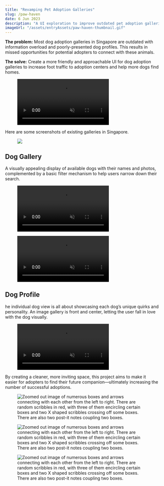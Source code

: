 ```yaml
---
title: "Revamping Pet Adoption Galleries"
slug: /paw-haven
date: 6 Jun 2023
description: "A UI exploration to improve outdated pet adoption galleries in Singapore"
imageUrl: "/assets/entryAssets/paw-haven-thumbnail.gif"
---
```


**The problem:** Most dog adoption galleries in Singapore are outdated with information overload and poorly-presented dog profiles. This results in missed opportunities for potential adopters to connect with these animals.

**The solve:** Create a more friendly and approachable UI for dog adoption galleries to increase foot traffic to adoption centers and help more dogs find homes.

<figure>
  <video className="image-container" autoPlay loop muted playsInline src="/assets/entryAssets/paw-haven-1.mp4">
</figure>

Here are some screenshots of existing galleries in Singapore.
<figure>
  <img className="image-container" src="/assets/entryAssets/paw-haven-2.png">
</figure>

## Dog Gallery
A visually appealing display of available dogs with their names and photos, complemented by a basic filter mechanism to help users narrow down their search.

<figure>
  <video autoPlay loop muted playsInline src="/assets/entryAssets/paw-haven-3.mp4" alt="A screenshot of a website. There is a dark blue navigation on top, with the 'Gallery' page selected. Title: Adoption Gallery. Subtitle: Our furry companions eagerly await their chance to bring endless joy to cozy and welcoming homes. If one of our stories tug at your heartstrings, a little love tap on the [heart] is all it takes. When you're ready to make memories together, that same [heart] on the top-right is your ticket to setting up a meet-and-greet. Below this there is a yellow filter button, with a bunch of selected options on the right: female, HDB Approved, and vaccinated. There is a small text which says showing 5 of 42 dogs. The remaining page is a three column by two row grid, with a total of 5 dogs. Each cell has a dog photo, the dog's name, and a grey heart. One of the cell's heart is red instead of grey.">
</figure>

<figure>
  <video autoPlay loop muted playsInline src="/assets/entryAssets/paw-haven-4.mp4" alt="A screenshot of a website. There is a dark blue navigation on top, with the 'Gallery' page selected. Title: Adoption Gallery. Subtitle: Our furry companions eagerly await their chance to bring endless joy to cozy and welcoming homes. If one of our stories tug at your heartstrings, a little love tap on the [heart] is all it takes. When you're ready to make memories together, that same [heart] on the top-right is your ticket to setting up a meet-and-greet. Below this there is a yellow filter button, with a bunch of selected options on the right: female, HDB Approved, and vaccinated. There is a small text which says showing 5 of 42 dogs. The remaining page is a three column by two row grid, with a total of 5 dogs. Each cell has a dog photo, the dog's name, and a grey heart. One of the cell's heart is red instead of grey.">
</figure>

## Dog Profile
he individual dog view is all about showcasing each dog’s unique quirks and personality. An image gallery is front and center, letting the user fall in love with the dog visually. 

<figure>
  <video autoPlay loop muted playsInline src="/assets/entryAssets/paw-haven-1.mp4" alt="A screenshot of a website. There is a dark blue navigation on top, with the 'Gallery' page selected. Title: Adoption Gallery. Subtitle: Our furry companions eagerly await their chance to bring endless joy to cozy and welcoming homes. If one of our stories tug at your heartstrings, a little love tap on the [heart] is all it takes. When you're ready to make memories together, that same [heart] on the top-right is your ticket to setting up a meet-and-greet. Below this there is a yellow filter button, with a bunch of selected options on the right: female, HDB Approved, and vaccinated. There is a small text which says showing 5 of 42 dogs. The remaining page is a three column by two row grid, with a total of 5 dogs. Each cell has a dog photo, the dog's name, and a grey heart. One of the cell's heart is red instead of grey.">
</figure>

By creating a cleaner, more inviting space, this project aims to make it easier for adopters to find their future companion—ultimately increasing the number of successful adoptions.

<figure>
  <img src="/assets/entryAssets/paw-haven-5.png" alt="Zoomed out image of numerous boxes and arrows connecting with each other from the left to right. There are random scribbles in red, with three of them encircling certain boxes and two X shaped scribbles crossing off some boxes. There are also two post-it notes coupling two boxes.">
</figure>

<figure>
  <img src="/assets/entryAssets/paw-haven-7.png" alt="Zoomed out image of numerous boxes and arrows connecting with each other from the left to right. There are random scribbles in red, with three of them encircling certain boxes and two X shaped scribbles crossing off some boxes. There are also two post-it notes coupling two boxes.">
</figure>

<figure>
  <img src="/assets/entryAssets/paw-haven-6.png" alt="Zoomed out image of numerous boxes and arrows connecting with each other from the left to right. There are random scribbles in red, with three of them encircling certain boxes and two X shaped scribbles crossing off some boxes. There are also two post-it notes coupling two boxes.">
</figure>


